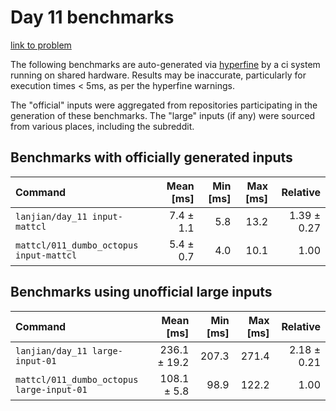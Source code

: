 # Day 11 benchmarks

[link to problem](http://adventofcode.com/2021/day/11)

The following benchmarks are auto-generated via [hyperfine](https://github.com/sharkdp/hyperfine) by a ci system running on shared hardware. Results may be inaccurate, particularly for execution times < 5ms, as per the hyperfine warnings.

The "official" inputs were aggregated from repositories participating in the generation of these benchmarks. The "large" inputs (if any) were sourced from various places, including the subreddit.

## Benchmarks with officially generated inputs
| Command | Mean [ms] | Min [ms] | Max [ms] | Relative |
|:---|---:|---:|---:|---:|
| `lanjian/day_11 input-mattcl` | 7.4 ± 1.1 | 5.8 | 13.2 | 1.39 ± 0.27 |
| `mattcl/011_dumbo_octopus input-mattcl` | 5.4 ± 0.7 | 4.0 | 10.1 | 1.00 |
## Benchmarks using unofficial large inputs
| Command | Mean [ms] | Min [ms] | Max [ms] | Relative |
|:---|---:|---:|---:|---:|
| `lanjian/day_11 large-input-01` | 236.1 ± 19.2 | 207.3 | 271.4 | 2.18 ± 0.21 |
| `mattcl/011_dumbo_octopus large-input-01` | 108.1 ± 5.8 | 98.9 | 122.2 | 1.00 |
